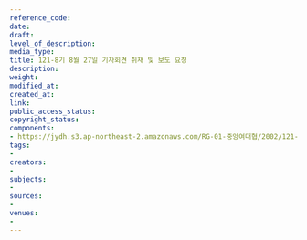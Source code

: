 ```yaml
---
reference_code: 
date: 
draft: 
level_of_description: 
media_type: 
title: 121-8기 8월 27일 기자회견 취재 및 보도 요청
description: 
weight: 
modified_at: 
created_at: 
link: 
public_access_status: 
copyright_status: 
components:
- https://jydh.s3.ap-northeast-2.amazonaws.com/RG-01-중앙여대협/2002/121-8기+8월+27일+기자회견+취재+및+보도+요청.pdf
tags:
- 
creators:
- 
subjects:
- 
sources:
- 
venues:
- 
---
```

